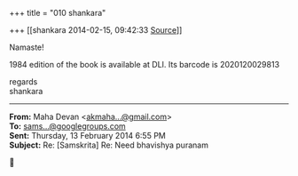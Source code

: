 +++
title = "010 shankara"

+++
[[shankara	2014-02-15, 09:42:33 [Source](https://groups.google.com/g/samskrita/c/crITy2ICL4s)]]



Namaste!

  

1984 edition of the book is available at DLI. Its barcode is
2020120029813  



regards  
shankara  

------------------------------------------------------------------------

**From:** Maha Devan \<[akmaha...@gmail.com]()\>  
**To:** [sams...@googlegroups.com]()  
**Sent:** Thursday, 13 February 2014 6:55 PM  
**Subject:** Re: \[Samskrita\] Re: Need bhavishya puranam  



